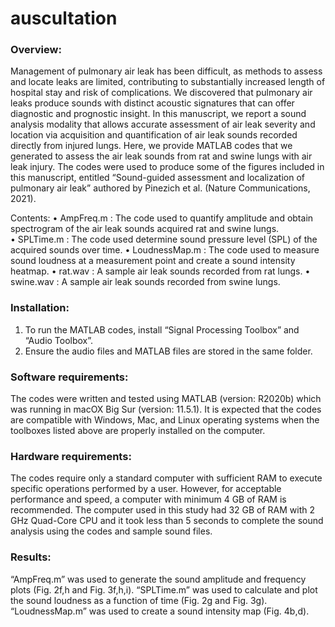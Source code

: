 # auscultation
### Overview:
Management of pulmonary air leak has been difficult, as methods to assess and locate leaks are limited, contributing to substantially increased length of hospital stay and risk of complications. We discovered that pulmonary air leaks produce sounds with distinct acoustic signatures that can offer diagnostic and prognostic insight. In this manuscript, we report a sound analysis modality that allows accurate assessment of air leak severity and location via acquisition and quantification of air leak sounds recorded directly from injured lungs. Here, we provide MATLAB codes that we generated to assess the air leak sounds from rat and swine lungs with air leak injury. The codes were used to produce some of the figures included in this manuscript, entitled “Sound-guided assessment and localization of pulmonary air leak” authored by Pinezich et al. (Nature Communications, 2021).

Contents:
•	AmpFreq.m : The code used to quantify amplitude and obtain spectrogram of the air leak sounds acquired rat and swine lungs.  
•	SPLTime.m : The code used determine sound pressure level (SPL) of the acquired sounds over time. 
•	LoudnessMap.m : The code used to measure sound loudness at a measurement point and create a sound intensity heatmap.
•	rat.wav : A sample air leak sounds recorded from rat lungs.
•	swine.wav : A sample air leak sounds recorded from swine lungs.

### Installation:
1. To run the MATLAB codes, install “Signal Processing Toolbox” and “Audio Toolbox”.
2. Ensure the audio files and MATLAB files are stored in the same folder.

### Software requirements:
The codes were written and tested using MATLAB (version: R2020b) which was running in macOX Big Sur (version: 11.5.1). It is expected that the codes are compatible with Windows, Mac, and Linux operating systems when the toolboxes listed above are properly installed on the computer.

### Hardware requirements:
The codes require only a standard computer with sufficient RAM to execute specific operations performed by a user. However, for acceptable performance and speed, a computer with minimum 4 GB of RAM is recommended. The computer used in this study had 32 GB of RAM with 2 GHz Quad-Core CPU and it took less than 5 seconds to complete the sound analysis using the codes and sample sound files.   

### Results:
“AmpFreq.m” was used to generate the sound amplitude and frequency plots (Fig. 2f,h and Fig. 3f,h,i). “SPLTime.m” was used to calculate and plot the sound loudness as a function of time (Fig. 2g and Fig. 3g). “LoudnessMap.m” was used to create a sound intensity map (Fig. 4b,d).     

